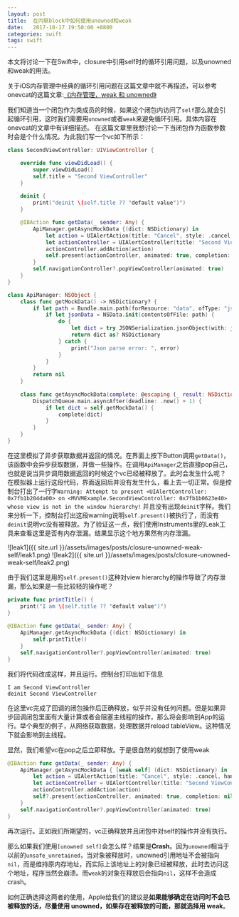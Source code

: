 ```yaml
---
layout: post
title:  在内联block中如何使用unowned和weak
date:   2017-10-17 19:50:00 +0800
categories: swift
tags: swift
---
```


本文将讨论一下在Swift中，closure中引用self时的循环引用问题，以及unowned和weak的用法。

关于iOS内存管理中经典的循环引用问题在这篇文章中就不再描述，可以参考onevcat的这篇文章:[《内存管理，weak 和 unowned》
](http://swifter.tips/retain-cycle/)

我们知道当一个闭包作为类成员的时候，如果这个闭包内访问了`self`那么就会引起循环引用，这时我们需要用`unowned`或者`weak`来避免循环引用。具体内容在onevcat的文章中有详细描述。
在这篇文章里我想讨论一下当闭包作为函数参数时会是个什么情况。为此我们写一个vc如下所示：

```swift
class SecondViewController: UIViewController {

    override func viewDidLoad() {
        super.viewDidLoad()
        self.title = "Second ViewController"
    }
    
    deinit {
        print("deinit \(self.title ?? "default value")")
    }

    @IBAction func getData(_ sender: Any) {
        ApiManager.getAsyncMockData {(dict: NSDictionary) in
            let action = UIAlertAction(title: "Cancel", style: .cancel, handler: nil)
            let actionController = UIAlertController(title: "Second ViewController Alert", message: dict.description, preferredStyle: .alert)
            actionController.addAction(action)
            self.present(actionController, animated: true, completion: nil)
        }
        self.navigationController?.popViewController(animated: true)
    }
}

class ApiManager: NSObject {
    class func getMockData() -> NSDictionary? {
        if let path = Bundle.main.path(forResource: "data", ofType: "json") {
            if let jsonData = NSData.init(contentsOfFile: path) {
                do {
                    let dict = try JSONSerialization.jsonObject(with: jsonData as Data, options: .mutableContainers)
                    return dict as? NSDictionary
                } catch {
                    print("Json parse error: ", error)
                }
            }
        }
        return nil
    }
    
    class func getAsyncMockData(complete: @escaping (_ result: NSDictionary) -> Void) {
        DispatchQueue.main.asyncAfter(deadline: .now() + 1) {
            if let dict = self.getMockData() {
                complete(dict)
            }
        }
    }
}
```
在这里模拟了异步获取数据并返回的情况。在界面上按下Button调用`getData()`，该函数中会异步获取数据，并做一些操作。在调用`ApiManager`之后直接pop自己，也就是说当异步调用数据返回的时候这个vc已经被释放了。此时会发生什么呢？在模拟器上运行这段代码，界面返回后并没有发生什么，看上去一切正常。但是控制台打出了一行字`Warning: Attempt to present <UIAlertController: 0x7fb1b204da00> on <MVVMExample.SecondViewController: 0x7fb1b0623e40> whose view is not in the window hierarchy!`
并且没有出现`deinit`字样。我们来分析一下，控制台打出这段warning说明`self.present()`被执行了，而没有`deinit`说明vc没有被释放。为了验证这一点，我们使用Instruments里的Leak工具来查看这里是否有内存泄漏。结果显示这个地方果然有内存泄漏。

![leak1]({{ site.url }}/assets/images/posts/closure-unowned-weak-self/leak1.png)
![leak2]({{ site.url }}/assets/images/posts/closure-unowned-weak-self/leak2.png)

由于我们这里是用的`self.present()`这种对view hierarchy的操作导致了内存泄漏，那么如果是一些比较轻的操作呢？

```swift
private func printTitle() {
    print("I am \(self.title ?? "default value")")
}
    
@IBAction func getData(_ sender: Any) {
    ApiManager.getAsyncMockData {(dict: NSDictionary) in
        self.printTitle()
    }
    self.navigationController?.popViewController(animated: true)
}
```
我们将代码改成这样，并且运行。控制台打印出如下信息
    
    I am Second ViewController
    deinit Second ViewController

在这里vc完成了回调的闭包操作后正确释放，似乎并没有任何问题。但是如果异步回调闭包里面有大量计算或者会阻塞主线程的操作，那么将会影响到App的运行。举个典型的例子，从网络获取数据，处理数据并reload tableView。这种情况下就会影响到主线程。

显然，我们希望vc在pop之后立即释放。于是很自然的就想到了使用weak
```swift
@IBAction func getData(_ sender: Any) {
    ApiManager.getAsyncMockData { [weak self] (dict: NSDictionary) in
        let action = UIAlertAction(title: "Cancel", style: .cancel, handler: nil)
        let actionController = UIAlertController(title: "Second ViewController Alert", message: dict.description, preferredStyle: .alert)
        actionController.addAction(action)
        self?.present(actionController, animated: true, completion: nil)
    }
    self.navigationController?.popViewController(animated: true)
}
```
再次运行。正如我们所期望的，vc正确释放并且闭包中对self的操作并没有执行。

那么如果我们使用`[unowned self]`会怎么样？结果是**Crash**。因为`unowned`相当于以前的`unsafe_unretained`，当对象被释放时，unowned引用地址不会被指向`nil`，而是维持原内存地址，而实际上该地址上的对象已经被释放，此时去访问这个地址，程序当然会崩溃。而`weak`的对象在释放后会指向`nil`，这样不会造成crash。

如何正确选择这两者的使用，Apple给我们的建议是**如果能够确定在访问时不会已被释放的话，尽量使用 unowned，如果存在被释放的可能，那就选择用 weak**。

